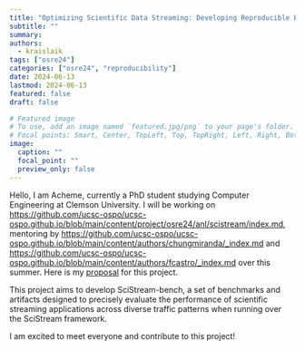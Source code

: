 ```yaml
---
title: "Optimizing Scientific Data Streaming: Developing Reproducible Benchmarks for High-Speed Memory-to-Memory Data Transfer over SciStream"
subtitle: ""
summary:
authors: 
  - kraislaik
tags: ["osre24"]
categories: ["osre24", "reproducibility"]
date: 2024-06-13
lastmod: 2024-06-13
featured: false
draft: false

# Featured image
# To use, add an image named `featured.jpg/png` to your page's folder.
# Focal points: Smart, Center, TopLeft, Top, TopRight, Left, Right, BottomLeft, Bottom, BottomRight.
image:
  caption: ""
  focal_point: ""
  preview_only: false
---
```


Hello, I am Acheme, currently a PhD student studying Computer Engineering at Clemson University. I will be working on https://github.com/ucsc-ospo/ucsc-ospo.github.io/blob/main/content/project/osre24/anl/scistream/index.md, mentoring by https://github.com/ucsc-ospo/ucsc-ospo.github.io/blob/main/content/authors/chungmiranda/_index.md and  https://github.com/ucsc-ospo/ucsc-ospo.github.io/blob/main/content/authors/fcastro/_index.md over this summer. Here is my [proposal]([https://drive.google.com/file/d/10RJhuOBMjIKQSg1PklL3ukDlBHUjdt2i/view?usp=sharing](https://docs.google.com/document/d/1w78mE484kfDmWygPCausv6aZxUQwGeI07ohCjvE3TYk)) for this project.

This project aims to develop SciStream-bench, a set of benchmarks and artifacts designed to precisely evaluate the performance of scientific streaming applications across diverse traffic patterns when running over the SciStream framework.

I am excited to meet everyone and contribute to this project!
